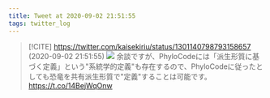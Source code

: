 ```yaml
---
title: Tweet at 2020-09-02 21:51:55
tags: twitter_log
---
```


> [!CITE] https://twitter.com/kaisekiriu/status/1301140798793158657 (2020-09-02 21:51:55)
> ![](https://twitter.com/kaisekiriu/status/1301140798793158657)
> 余談ですが、PhyloCodeには「派生形質に基づく定義」という"系統学的定義"も存在するので、PhyloCodeに従ったとしても恐竜を共有派生形質で"定義"することは可能です。
> https://t.co/14BejWqOnw

